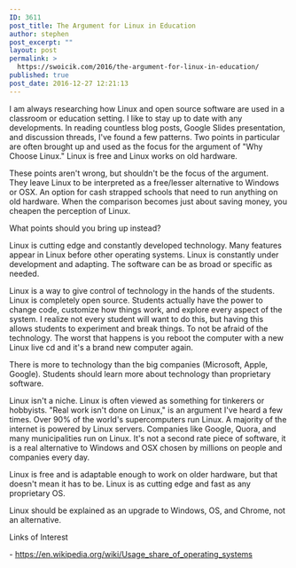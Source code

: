 ```yaml
---
ID: 3611
post_title: The Argument for Linux in Education
author: stephen
post_excerpt: ""
layout: post
permalink: >
  https://swoicik.com/2016/the-argument-for-linux-in-education/
published: true
post_date: 2016-12-27 12:21:13
---
```

I am always researching how Linux and open source software are used in a classroom or education setting. I like to stay up to date with any developments. In reading countless blog posts, Google Slides presentation, and discussion threads, I've found a few patterns. Two points in particular are often brought up and used as the focus for the argument of "Why Choose Linux." Linux is free and Linux works on old hardware.

<!--more-->These points aren't wrong, but shouldn't be the focus of the argument. They leave Linux to be interpreted as a free/lesser alternative to Windows or OSX. An option for cash strapped schools that need to run anything on old hardware. When the comparison becomes just about saving money, you cheapen the perception of Linux.

What points should you bring up instead?

Linux is cutting edge and constantly developed technology. Many features appear in Linux before other operating systems. Linux is constantly under development and adapting. The software can be as broad or specific as needed.

Linux is a way to give control of technology in the hands of the students. Linux is completely open source. Students actually have the power to change code, customize how things work, and explore every aspect of the system. I realize not every student will want to do this, but having this allows students to experiment and break things. To not be afraid of the technology. The worst that happens is you reboot the computer with a new Linux live cd and it's a brand new computer again.

There is more to technology than the big companies (Microsoft, Apple, Google). Students should learn more about technology than proprietary software.

Linux isn't a niche. Linux is often viewed as something for tinkerers or hobbyists. "Real work isn't done on Linux," is an argument I've heard a few times. Over 90% of the world's supercomputers run Linux. A majority of the internet is powered by Linux servers. Companies like Google, Quora, and many municipalities run on Linux. It's not a second rate piece of software, it is a real alternative to Windows and OSX chosen by millions on people and companies every day.

Linux is free and is adaptable enough to work on older hardware, but that doesn't mean it has to be. Linux is as cutting edge and fast as any proprietary OS.

Linux should be explained as an upgrade to Windows, OS, and Chrome, not an alternative.

Links of Interest

- <a href="https://en.wikipedia.org/wiki/Usage_share_of_operating_systems">https://en.wikipedia.org/wiki/Usage_share_of_operating_systems</a>